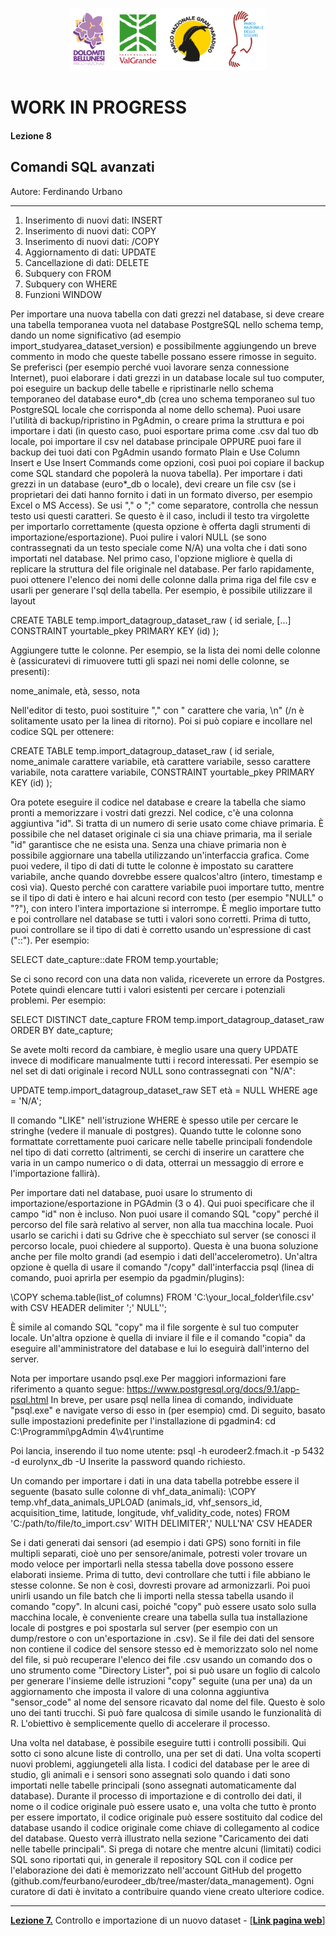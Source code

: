 <p align="center"> <img src="materiale/loghi.png" width="315" height="100" /></p>

# WORK IN PROGRESS

#### Lezione 8
## Comandi SQL avanzati

Autore: Ferdinando Urbano  

---


1. Inserimento di nuovi dati: INSERT
2. Inserimento di nuovi dati: COPY
3. Inserimento di nuovi dati: /COPY
4. Aggiornamento di dati: UPDATE
5. Cancellazione di dati: DELETE
6. Subquery con FROM
7. Subquery con WHERE
8. Funzioni WINDOW



Per importare una nuova tabella con dati grezzi nel database, si deve creare una tabella temporanea vuota nel database PostgreSQL nello schema temp, dando un nome significativo (ad esempio import_studyarea_dataset_version) e possibilmente aggiungendo un breve commento in modo che queste tabelle possano essere rimosse in seguito. Se preferisci (per esempio perché vuoi lavorare senza connessione Internet), puoi elaborare i dati grezzi in un database locale sul tuo computer, poi eseguire un backup delle tabelle e ripristinarle nello schema temporaneo del database euro*_db (crea uno schema temporaneo sul tuo PostgreSQL locale che corrisponda al nome dello schema). Puoi usare l'utilità di backup/ripristino in PgAdmin, o creare prima la struttura e poi importare i dati (in questo caso, puoi esportare prima come .csv dal tuo db locale, poi importare il csv nel database principale OPPURE puoi fare il backup dei tuoi dati con PgAdmin usando formato Plain e Use Column Insert e Use Insert Commands come opzioni, così puoi poi copiare il backup come SQL standard che popolerà la nuova tabella).
Per importare i dati grezzi in un database (euro*_db o locale), devi creare un file csv (se i proprietari dei dati hanno fornito i dati in un formato diverso, per esempio Excel o MS Access). Se usi "," o ";" come separatore, controlla che nessun testo usi questi caratteri. Se questo è il caso, includi il testo tra virgolette per importarlo correttamente (questa opzione è offerta dagli strumenti di importazione/esportazione). Puoi pulire i valori NULL (se sono contrassegnati da un testo speciale come N/A) una volta che i dati sono importati nel database.
Nel primo caso, l'opzione migliore è quella di replicare la struttura del file originale nel database. Per farlo rapidamente, puoi ottenere l'elenco dei nomi delle colonne dalla prima riga del file csv e usarli per generare l'sql della tabella. Per esempio, è possibile utilizzare il layout

CREATE TABLE temp.import_datagroup_dataset_raw
(
  id seriale,
 [...]
  CONSTRAINT yourtable_pkey PRIMARY KEY (id)
  );


Aggiungere tutte le colonne. Per esempio, se la lista dei nomi delle colonne è (assicuratevi di rimuovere tutti gli spazi nei nomi delle colonne, se presenti):

nome_animale, età, sesso, nota


Nell'editor di testo, puoi sostituire "," con " carattere che varia, \n" (/n è solitamente usato per la linea di ritorno). Poi si può copiare e incollare nel codice SQL per ottenere:

CREATE TABLE temp.import_datagroup_dataset_raw
(
  id seriale,
  nome_animale carattere variabile,
  età carattere variabile,
  sesso carattere variabile,
  nota carattere variabile,
  CONSTRAINT yourtable_pkey PRIMARY KEY (id)
  );


Ora potete eseguire il codice nel database e creare la tabella che siamo pronti a memorizzare i vostri dati grezzi. Nel codice, c'è una colonna aggiuntiva "id". Si tratta di un numero di serie usato come chiave primaria. È possibile che nel dataset originale ci sia una chiave primaria, ma il seriale "id" garantisce che ne esista una. Senza una chiave primaria non è possibile aggiornare una tabella utilizzando un'interfaccia grafica.
Come puoi vedere, il tipo di dati di tutte le colonne è impostato su carattere variabile, anche quando dovrebbe essere qualcos'altro (intero, timestamp e così via). Questo perché con carattere variabile puoi importare tutto, mentre se il tipo di dati è intero e hai alcuni record con testo (per esempio "NULL" o "?"), con intero l'intera importazione si interrompe. È meglio importare tutto e poi controllare nel database se tutti i valori sono corretti.
Prima di tutto, puoi controllare se il tipo di dati è corretto usando un'espressione di cast ("::").
Per esempio:

SELECT date_capture::date FROM temp.yourtable;


Se ci sono record con una data non valida, riceverete un errore da Postgres. Potete quindi elencare tutti i valori esistenti per cercare i potenziali problemi. Per esempio:

SELECT DISTINCT date_capture FROM temp.import_datagroup_dataset_raw ORDER BY date_capture;


Se avete molti record da cambiare, è meglio usare una query UPDATE invece di modificare manualmente tutti i record interessati. Per esempio se nel set di dati originale i record NULL sono contrassegnati con "N/A":

UPDATE temp.import_datagroup_dataset_raw
SET età = NULL
WHERE age = 'N/A';



Il comando "LIKE" nell'istruzione WHERE è spesso utile per cercare le stringhe (vedere il manuale di postgres).
Quando tutte le colonne sono formattate correttamente puoi caricare nelle tabelle principali fondendole nel tipo di dati corretto (altrimenti, se cerchi di inserire un carattere che varia in un campo numerico o di data, otterrai un messaggio di errore e l'importazione fallirà).

Per importare dati nel database, puoi usare lo strumento di importazione/esportazione in PGAdmin (3 o 4). Qui puoi specificare che il campo "id" non è incluso.
Non puoi usare il comando SQL "copy" perché il percorso del file sarà relativo al server, non alla tua macchina locale. Puoi usarlo se carichi i dati su Gdrive che è specchiato sul server (se conosci il percorso locale, puoi chiedere al supporto). Questa è una buona soluzione anche per file molto grandi (ad esempio i dati dell'accelerometro).
Un'altra opzione è quella di usare il comando "/copy" dall'interfaccia psql (linea di comando, puoi aprirla per esempio da pgadmin/plugins):

\COPY schema.table(list_of columns) FROM 'C:\your_local_folder\file.csv' with CSV HEADER delimiter ';' NULL'';


È simile al comando SQL "copy" ma il file sorgente è sul tuo computer locale. Un'altra opzione è quella di inviare il file e il comando "copia" da eseguire all'amministratore del database e lui lo eseguirà dall'interno del server.

Nota per importare usando psql.exe
Per maggiori informazioni fare riferimento a quanto segue: https://www.postgresql.org/docs/9.1/app-psql.html
In breve, per usare psql nella linea di comando, individuate "psql.exe" e navigate verso di esso in (per esempio) cmd. Di seguito, basato sulle impostazioni predefinite per l'installazione di pgadmin4:
cd C:\Programmi\pgAdmin 4\v4\runtime

Poi lancia, inserendo il tuo nome utente:
psql -h eurodeer2.fmach.it -p 5432 -d eurolynx_db -U <username>
Inserite la password quando richiesto.

Un comando per importare i dati in una data tabella potrebbe essere il seguente (basato sulle colonne di vhf_data_animali):
\COPY temp.vhf_data_animals_UPLOAD (animals_id, vhf_sensors_id, acquisition_time, latitude, longitude, vhf_validity_code, notes) FROM 'C:/path/to/file/to_import.csv' WITH DELIMITER',' NULL'NA' CSV HEADER



Se i dati generati dai sensori (ad esempio i dati GPS) sono forniti in file multipli separati, cioè uno per sensore/animale, potresti voler trovare un modo veloce per importarli nella stessa tabella dove possono essere elaborati insieme. Prima di tutto, devi controllare che tutti i file abbiano le stesse colonne. Se non è così, dovresti provare ad armonizzarli. Poi puoi unirli usando un file batch che li importi nella stessa tabella usando il comando "copy". In alcuni casi, poiché "copy" può essere usato solo sulla macchina locale, è conveniente creare una tabella sulla tua installazione locale di postgres e poi spostarla sul server (per esempio con un dump/restore o con un'esportazione in .csv). Se il file dei dati del sensore non contiene il codice del sensore stesso ed è memorizzato solo nel nome del file, si può recuperare l'elenco dei file .csv usando un comando dos o uno strumento come "Directory Lister", poi si può usare un foglio di calcolo per generare l'insieme delle istruzioni "copy" seguite (una per una) da un aggiornamento che imposta il valore di una colonna aggiuntiva "sensor_code" al nome del sensore ricavato dal nome del file. Questo è solo uno dei tanti trucchi. Si può fare qualcosa di simile usando le funzionalità di R. L'obiettivo è semplicemente quello di accelerare il processo.

Una volta nel database, è possibile eseguire tutti i controlli possibili. Qui sotto ci sono alcune liste di controllo, una per set di dati. Una volta scoperti nuovi problemi, aggiungeteli alla lista. I codici del database per le aree di studio, gli animali e i sensori sono assegnati solo quando i dati sono importati nelle tabelle principali (sono assegnati automaticamente dal database). Durante il processo di importazione e di controllo dei dati, il nome o il codice originale può essere usato e, una volta che tutto è pronto per essere importato, il codice originale può essere sostituito dal codice del database usando il codice originale come chiave di collegamento al codice del database. Questo verrà illustrato nella sezione "Caricamento dei dati nelle tabelle principali".
Si prega di notare che mentre alcuni (limitati) codici SQL sono riportati qui, in generale il repository SQL con il codice per l'elaborazione dei dati è memorizzato nell'account GitHub del progetto (github.com/feurbano/eurodeer_db/tree/master/data_management). Ogni curatore di dati è invitato a contribuire quando viene creato ulteriore codice.





---
[**Lezione 7.**](https://github.com/feurbano/corsoparchi/blob/master/lezioni/lezione_08.md) Controllo e importazione di un nuovo dataset - [<ins>[**Link pagina web**](https://feurbano.github.io/corsoparchi/lezioni/lezione_08.html)</ins>]
